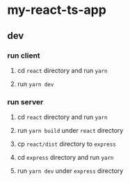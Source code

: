 # my-react-ts-app

## dev

### run client

1. cd `react` directory and run `yarn`

2. run `yarn dev`

### run server

1. cd `react` directory and run `yarn`

2. run `yarn build` under `react` directory

3. cp `react/dist` directory to `express`

4. cd `express` directory and run `yarn`

5. run `yarn dev` under `express` directory
